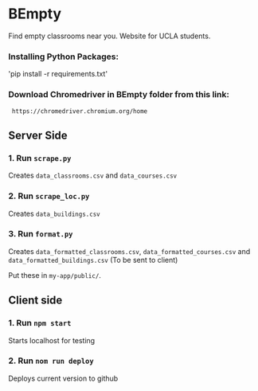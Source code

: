 # BEmpty
Find empty classrooms near you. Website for UCLA students.

### Installing Python Packages:
'pip install -r requirements.txt' 

### Download Chromedriver in BEmpty folder from this link:

	 https://chromedriver.chromium.org/home

## Server Side

### 1. Run `scrape.py`
Creates `data_classrooms.csv` and `data_courses.csv`

### 2. Run `scrape_loc.py`
Creates `data_buildings.csv`

### 3. Run `format.py`
Creates `data_formatted_classrooms.csv`, `data_formatted_courses.csv` and `data_formatted_buildings.csv`
(To be sent to client)

Put these in `my-app/public/`.

## Client side

### 1. Run `npm start`
Starts localhost for testing

### 2. Run `nom run deploy`
Deploys current version to github

